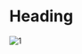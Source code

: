 # Heading

![1](https://user-images.githubusercontent.com/65596375/123098984-5ba55980-d44f-11eb-98c2-7915e5feb613.png)
